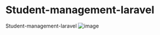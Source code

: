 # Student-management-laravel
Student-management-laravel
![image](https://user-images.githubusercontent.com/51871002/184604594-b1b7ddce-749f-47d3-ae94-1c4bd6ecfca9.png)
